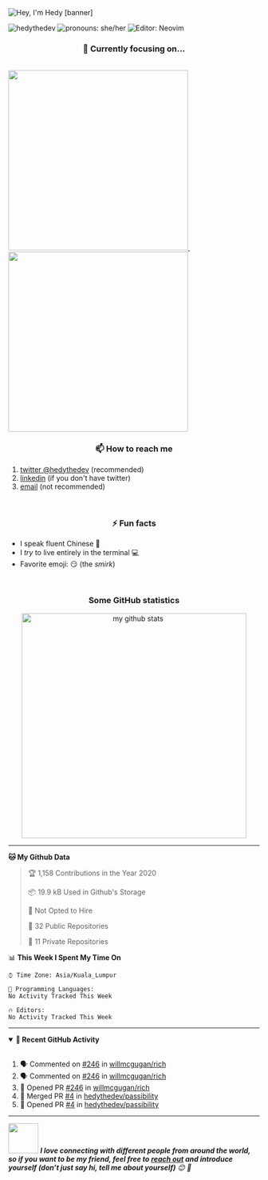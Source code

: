 <img src="https://raw.githubusercontent.com/hedythedev/hedythedev/master/assets/hedylibanner.png" alt="Hey, I'm Hedy [banner]" />
<!--
banner made with canva
-->

<!--badges-->
<img src="https://komarev.com/ghpvc/?username=hedythedev" alt="hedythedev" /> <img src="https://img.shields.io/badge/Pronouns-She%2FHer-green" alt="pronouns: she/her" />  <img src="https://img.shields.io/badge/%F0%9F%94%A7editor-neovim-yellow" alt="Editor: Neovim">
<!--
1. profile view count
2. Pronouns: She/her
3. Editor: neovim
-->



<h3 align="center">🔭 Currently focusing on...</h3>
<br/>
<a href="https://github.com/hedythedev/starcli"> <img src="https://github-readme-stats.vercel.app/api/pin/?username=hedythedev&repo=starcli" width=360> </a> &nbsp; &nbsp; &nbsp; <a href="https://github.com/hedythedev/gtrending"> <img src="https://github-readme-stats.vercel.app/api/pin/?username=hedythedev&repo=gtrending" width=360> </a>

<br>

<h3 align="center">📫 How to reach me </h3>
   
   1. [twitter @hedythedev](https://twitter.com/hedythedev) (recommended)
   2. [linkedin](https://www.linkedin.com/in/hedy-li-8608831a6/) (if you don't have twitter)
   3. [email](mailto:hedyhyry+hey@gmail.com) (not recommended)
   


<br>

<h3 align="center">⚡ Fun facts</h3>
   
   - I speak fluent Chinese :100:
   - I *try* to live entirely in the terminal :computer:
   - Favorite emoji: :smirk: (the *smirk*)


<br>


<h3 align="center">Some GitHub statistics</h3>

<!-- My GitHub stats with Dracula theme ❤️ -->
<p align="center">
<img src="https://github-readme-stats.vercel.app/api?username=hedythedev&show_icons=true&theme=dracula" alt="my github stats" width="450"/>
</p>

---

<!--Waka readme workflow https://github.com/anmol098/waka-readme-stats/-->

<!--START_SECTION:waka-->
**🐱 My Github Data** 

> 🏆 1,158 Contributions in the Year 2020
 > 
> 📦 19.9 kB Used in Github's Storage 
 > 
> 🚫 Not Opted to Hire
 > 
> 📜 32 Public Repositories
 > 
> 🔑 11 Private Repositories 

📊 **This Week I Spent My Time On** 

```text
⌚︎ Time Zone: Asia/Kuala_Lumpur

💬 Programming Languages: 
No Activity Tracked This Week

🔥 Editors: 
No Activity Tracked This Week

```


<!--END_SECTION:waka-->

      
---

<details open>
<summary><strong>👣 Recent GitHub Activity</strong></summary>
<br>

<!--START_SECTION:activity-->
1. 🗣 Commented on [#246](https://github.com//willmcgugan/rich/issues/246) in [willmcgugan/rich](https://github.com//willmcgugan/rich)
2. 🗣 Commented on [#246](https://github.com//willmcgugan/rich/issues/246) in [willmcgugan/rich](https://github.com//willmcgugan/rich)
3. 💪 Opened PR [#246](https://github.com//willmcgugan/rich/pull/246) in [willmcgugan/rich](https://github.com//willmcgugan/rich)
4. 🎉 Merged PR [#4](https://github.com//hedythedev/passibility/pull/4) in [hedythedev/passibility](https://github.com//hedythedev/passibility)
5. 💪 Opened PR [#4](https://github.com//hedythedev/passibility/pull/4) in [hedythedev/passibility](https://github.com//hedythedev/passibility)
<!--END_SECTION:activity-->

</details>

---

<!-- Feel free to reach out and introduce yourself :D-->
<img src="https://media.giphy.com/media/LnQjpWaON8nhr21vNW/giphy.gif" width="60"> <em><b>I love connecting with different people from around the world, so if you want to be my friend, feel free to <a href="https://twitter.com/hedythedev">reach out</a> and introduce yourself (don’t just say hi, tell me about yourself)</b> 😊 💜</em>

<!--The End, special thanks to all the wonderful people who made
the GitHub profile readme stats/workflows to make my profile look
fabulously dynamic ❤️-->
